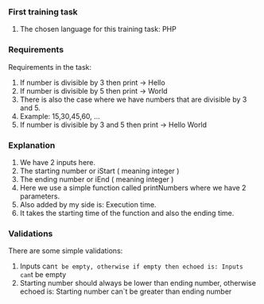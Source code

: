 ### First training task
  1. The chosen language for this training task: PHP

### Requirements
  Requirements in the task: 
  1. If number is divisible by 3 then print -> Hello
  2. If number is divisible by 5 then print -> World
  3. There is also the case where we have numbers that are divisible by 3 and 5.
  4. Example: 15,30,45,60, ...
  5. If number is divisible by 3 and 5 then print -> Hello World

### Explanation
  1. We have 2 inputs here. 
  2. The starting number or iStart ( meaning integer )
  3. The ending number or iEnd ( meaning integer )
  4. Here we use a simple function called printNumbers where we have 2 parameters.
  5. Also added by my side is: Execution time. 
  6. It takes the starting time of the function and also the ending time.

### Validations
  There are some simple validations:
  1. Inputs can`t be empty, otherwise if empty then echoed is: Inputs can`t be empty
  2. Starting number should always be lower than ending number, otherwise echoed is: Starting number can`t be greater than ending number
